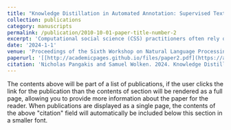 ```yaml
---
title: "Knowledge Distillation in Automated Annotation: Supervised Text Classification with LLM-Generated Training Labels"
collection: publications
category: manuscripts
permalink: /publication/2010-10-01-paper-title-number-2
excerpt: 'Computational social science (CSS) practitioners often rely on human-labeled data to fine-tune supervised text classifiers. We assess the potential for researchers to augment or replace human-generated training data with surrogate training labels from generative large language models (LLMs). We introduce a recommended workflow and test this LLM application by replicating 14 classification tasks and measuring performance. We employ a novel corpus of English-language text classification data sets from recent CSS articles in high-impact journals. Because these data sets are stored in password-protected archives, our analyses are less prone to issues of contamination. For each task, we compare supervised classifiers fine-tuned using GPT-4 labels against classifiers fine-tuned with human annotations and against labels from GPT-4 and Mistral-7B with few-shot in-context learning. Our findings indicate that supervised classification models fine-tuned on LLM-generated labels perform comparably to models fine-tuned with labels from human annotators. Fine-tuning models using LLM-generated labels can be a fast, efficient and cost-effective method of building supervised text classifiers.'
date: '2024-1-1'
venue: 'Proceedings of the Sixth Workshop on Natural Language Processing and Computational Social Science (NLP+CSS)'
paperurl: '[[http://academicpages.github.io/files/paper2.pdf](https://aclanthology.org/2024.nlpcss-1.pdf#page=119)](https://aclanthology.org/2024.nlpcss-1.pdf#page=119)'
citation: 'Nicholas Pangakis and Samuel Wolken. 2024. Knowledge Distillation in Automated Annotation: Supervised Text Classification with LLM-Generated Training Labels. In Proceedings of the Sixth Workshop on Natural Language Processing and Computational Social Science (NLP+CSS 2024), pages 113–131, Mexico City, Mexico. Association for Computational Linguistics.'
---
```


The contents above will be part of a list of publications, if the user clicks the link for the publication than the contents of section will be rendered as a full page, allowing you to provide more information about the paper for the reader. When publications are displayed as a single page, the contents of the above "citation" field will automatically be included below this section in a smaller font.
